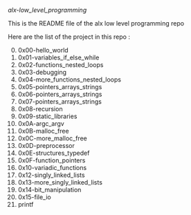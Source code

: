 *alx-low_level_programming*

This is the README file of the alx low level programming repo

Here are the list of the project in this repo :

0. 0x00-hello_world
1. 0x01-variables_if_else_while
2. 0x02-functions_nested_loops
3. 0x03-debugging
4. 0x04-more_functions_nested_loops
5. 0x05-pointers_arrays_strings
6. 0x06-pointers_arrays_strings
7. 0x07-pointers_arrays_strings
8. 0x08-recursion
9. 0x09-static_libraries
10. 0x0A-argc_argv
11. 0x0B-malloc_free
12. 0x0C-more_malloc_free
13. 0x0D-preprocessor
14. 0x0E-structures_typedef
15. 0x0F-function_pointers
16. 0x10-variadic_functions
17. 0x12-singly_linked_lists
18. 0x13-more_singly_linked_lists
19. 0x14-bit_manipulation
20. 0x15-file_io
21. printf
